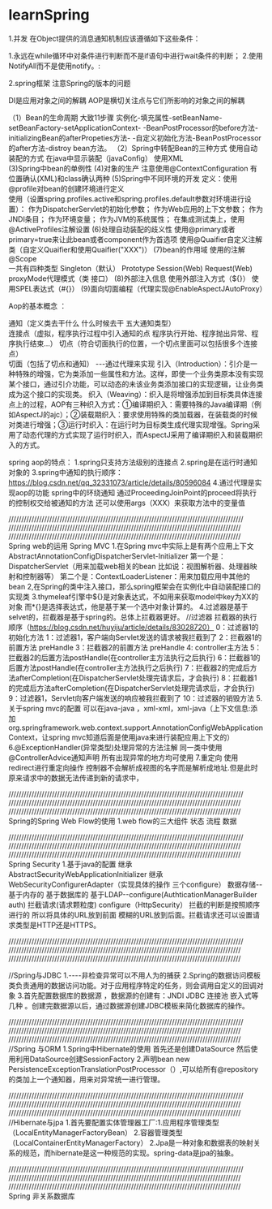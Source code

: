 # learnSpring
1.并发
在Object提供的消息通知机制应该遵循如下这些条件：

1.永远在while循环中对条件进行判断而不是if语句中进行wait条件的判断；
2.使用NotifyAll而不是使用notify。:

2.spring框架  注意Spring的版本的问题

DI是应用对象之间的解耦  AOP是横切关注点与它们所影响的对象之间的解耦

（1）Bean的生命周期  大致11步骤
 实例化-填充属性-setBeanName-setBeanFactory-setApplicationContext-
 -BeanPostProcessor的before方法-initializingBean的afterPropeties方法-
 -自定义初始化方法-BeanPostProcessor的after方法-distroy bean方法。
 （2）Spring中转配Bean的三种方式
 使用自动装配的方式    在java中显示装配（javaConfig）      使用XML     
 (3)Spring中bean的单例性
 (4)对象的生产 注意使用@ContextConfiguration  有位置确认(XML)和class确认两种
 (5)Spring中不同环境的开发
   定义：使用@profile对bean的创建环境进行定义   
   使用（设置spring.profiles.active和spring.profiles.default参数对环境进行设置）：
   作为DispatcherServlet的初始化参数；
	作为Web应用的上下文参数；
	作为JNDI条目；
	作为环境变量；
	作为JVM的系统属性；
	在集成测试类上，使用@ActiveProfiles注解设置
 (6)处理自动装配的歧义性
  使用@primary或者primary=true来让此bean或者component作为首选项
  使用@Quaifier自定义注解类（自定义Quaifier和使用Quaifier("XXX")）
  (7)bean的作用域
    使用的注解@Scope  
    一共有四种类型 Singleton（默认） Prototype  Session(Web) Request(Web)
    proxyMode代理模式（类 接口）
   (8)外部注入信息
     使用外部注入方式（${}）  使用SPEL表达式（#{}）
    (9)面向切面编程（代理实现@EnableAspectJAutoProxy）
    
   Aop的基本概念 ：
    
   通知（定义类去干什么 什么时候去干  五大通知类型）  
    连接点（虚拟，程序执行过程中引入通知的点   程序执行开始、程序抛出异常、程序执行结束...）
    切点（符合切面执行的位置，一个切点里面可以包括很多个连接点）   
    切面（包括了切点和通知）  ---通过代理来实现
    引入（Introduction）：引介是一种特殊的增强，它为类添加一些属性和方法。这样，即使一个业务类原本没有实现某个接口，通过引介功能，可以动态的未该业务类添加接口的实现逻辑，让业务类成为这个接口的实现类。
	织入（Weaving）：织入是将增强添加到目标类具体连接点上的过程，AOP有三种织入方式：①编译期织入：需要特殊的Java编译期（例如AspectJ的ajc）；②装载期织入：要求使用特殊的类加载器，在装载类的时候对类进行增强；③运行时织入：在运行时为目标类生成代理实现增强。Spring采用了动态代理的方式实现了运行时织入，而AspectJ采用了编译期织入和装载期织入的方式。 
	
spring aop的特点：
	1.spring只支持方法级别的连接点
	2.spring是在运行时通知对象的
    3.spring中通知的执行顺序：https://blog.csdn.net/qq_32331073/article/details/80596084
    4.通过代理是实现aop的功能
spring中的环绕通知 通过ProceedingJoinPoint的proceed将执行的控制权交给被通知的方法  还可以使用args（XXX）来获取方法中的变量值
     
////////////////////////////////////////////////////////////////////////////////////////////
///////////////////////////////////////////////////////////////////////////////////////////
///////////////////////////////////////////////////////////////////////////////////////////
Spring web的运用 Spring MVC
1.在Spring mvc中实际上是有两个应用上下文
 		AbstractAnnotationConfigDispatcherServlet-Initializer
 第一个是：DispatcherServlet（用来加载web相关的bean 比如说：视图解析器、处理器映射和控制器等）
 第二个是：ContextLoaderListener：用来加载应用中其他的bean
 2,在Spring的类中注入接口，那么spring框架会在实例化中自动装配接口的实现类
 3.thymeleaf引擎中${}是对象表达式，不如用来获取model中key为XX的对象
 而*{}是选择表达式，他是基于某一个选中对象计算的。
 4.过滤器是基于selvet的，拦截器是基于spring的。总体上拦截器更好。
		 //过滤器  拦截器的执行顺序（https://blog.csdn.net/huyiju/article/details/83028720）
		 0：过滤器1的初始化方法
		1：过滤器1，客户端向Servlet发送的请求被我拦截到了
		2：拦截器1的前置方法 preHandle
		3：拦截器2的前置方法 preHandle
		4: controller主方法
		5：拦截器2的后置方法postHandle(在controller主方法执行之后执行)
		6：拦截器1的后置方法postHandle(在controller主方法执行之后执行)
		7：拦截器2的完成后方法afterCompletion(在DispatcherServlet处理完请求后，才会执行)
		8：拦截器1的完成后方法afterCompletion(在DispatcherServlet处理完请求后，才会执行)
		9：过滤器1，Servlet向客户端发送的响应被我拦截到了
		10：过滤器的销毁方法
5.关于spring mvc的配置 可以在java-java ，xml-xml，xml-java（上下文信息:添加org.springframework.web.context.support.AnnotationConfigWebApplicationContext，让spring mvc知道后面是使用java来进行装配应用上下文的）
6.@ExceptionHandler(异常类型)处理异常的方法注解  同一类中使用
	@ControllerAdvice通知声明 所有出现异常的地方均可使用
7.重定向
  使用redirect进行重定向操作 控制器不会解析成视图的名字而是解析成地址.但是此时原来请求中的数据无法传递到新的请求中，
  
 ////////////////////////////////////////////////////////////////////////////////////////////
///////////////////////////////////////////////////////////////////////////////////////////
/////////////////////////////////////////////////////////////////////////////////////////// 
  Spring的Spring Web Flow的使用
  1.web flow的三大组件 状态 流程 数据
  
 ////////////////////////////////////////////////////////////////////////////////////////////
///////////////////////////////////////////////////////////////////////////////////////////
///////////////////////////////////////////////////////////////////////////////////////////
Spring Security
1.基于java的配置
		继承AbstractSecurityWebApplicationInitializer   继承WebSecurityConfigurerAdapter（实现具体的操作   三个configure）
		数据存储--基于内存的  基于数据库的 基于LDAP--configure(AuthticationManagerBuilder auth)
		拦截请求(请求颗粒度)  configure（HttpSecurity） 拦截的判断是按照顺序进行的 所以将具体的URL放到前面  模糊的URL放到后面。拦截请求还可以设置请求类型是HTTP还是HTTPS。
 
 ////////////////////////////////////////////////////////////////////////////////////////////
///////////////////////////////////////////////////////////////////////////////////////////
///////////////////////////////////////////////////////////////////////////////////////////
  
  
  
  //Spring与JDBC
  1.----非检查异常可以不用人为的捕获
  2.Spring的数据访问模板类负责通用的数据访问功能。对于应用程序特定的任务，则会调用自定义的回调对象
  3.首先配置数据库的数据源 ，数据源的创建有：JNDI JDBC 连接池 嵌入式等几种  。创建完数据源以后，通过数据源创建JDBC模板来简化数据库的操作。
  
  
  
  ////////////////////////////////////////////////////////////////////////////////////////////
///////////////////////////////////////////////////////////////////////////////////////////
///////////////////////////////////////////////////////////////////////////////////////////
//Spring 与ORM
1.Spring中Hibernate的使用 首先还是创建DataSource   然后使用利用DataSource创建SessionFactory
2.声明bean new PersistenceExceptionTranslationPostProcessor（）,可以给所有@repository的类加上一个通知器，用来对异常统一进行管理。


  ////////////////////////////////////////////////////////////////////////////////////////////
///////////////////////////////////////////////////////////////////////////////////////////
///////////////////////////////////////////////////////////////////////////////////////////
//Hibernate与jpa
1.首先要配置实体管理器工厂:1.应用程序管理类型 （LocalEntityManagerFactoryBean） 2.容器管理类型（LocalContainerEntityManagerFactory）
2.Jpa是一种对象和数据表的映射关系的规范，而hibernate是这一种规范的实现。spring-data是jpa的抽象。


 ////////////////////////////////////////////////////////////////////////////////////////////
///////////////////////////////////////////////////////////////////////////////////////////
/////////////////////////////////////////////////////////////////////////////////////////// 
Spring  非关系数据库
